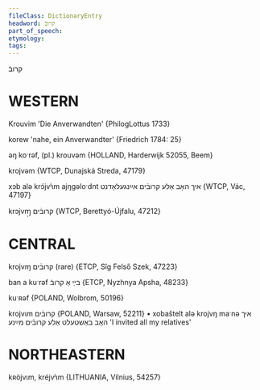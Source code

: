 ```yaml
---
fileClass: DictionaryEntry
headword: קרובֿ
part_of_speech: 
etymology: 
tags: 
---
```

קרובֿ

WESTERN
========

Krouvim 'Die Anverwandten' {PhilogLottus 1733}

korew 'nahe, ein Anverwandter' {Friedrich 1784: 25}

əŋ koˑrəf, (pl.) krouvəm {HOLLAND, Harderwijk 52055, Beem}

krojvəm {WTCP, Dunajská Streda, 47179}

xɔb alə krɔ́jvʲɩm ajŋgəloˑdnt איך האָב אַלע קרובֿים אײַנגעלאָדנט {WTCP, Vác, 47197}

krɔjvɱ̩ קרובֿים {WTCP, Berettyó-Újfalu, 47212}

CENTRAL
========

krojvɱ קרובֿים (rare) {ETCP, Sîg Felső Szek, 47223}

ban a kuˑrəf בײַ אַ קרובֿ {ETCP, Nyzhnya Apsha, 48233}

kuˑʀəf {POLAND, Wolbrom, 50196}

krojvɩm קרובֿים {POLAND, Warsaw, 52211}
	•	xobaštelt alə krojvŋ maˑnə איך האָב באַשטעלט אַלע קרובֿים מײַנע 'I invited all my relatives'

NORTHEASTERN
==============

kʀöjvɩm, kréjvʲɩm {LITHUANIA, Vilnius, 54257}